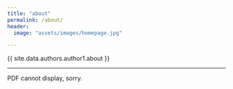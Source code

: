 ```yaml
---
title: "about"
permalink: /about/
header:
  image: "assets/images/homepage.jpg"

---
```

{{ site.data.authors.author1.about }}
* * *

<div id="pdf">
  <object width="100%" height="850" type="application/pdf" data="/assets/images/RAJAT MALHOTRA RESUME.pdf" id="pdf_content">
    <p>PDF cannot display, sorry.</p>
  </object>
</div>
